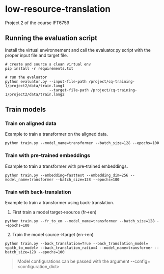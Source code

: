 # low-resource-translation
Project 2 of the course IFT6759

## Running the evaluation script
Install the virtual environnement and call the evaluator.py script with the proper input file and target file.
```
# create and source a clean virtual env
pip install -r requirements.txt

# run the evaluator
python evaluator.py --input-file-path /project/cq-training-1/project2/data/train.lang1
                    --target-file-path /project/cq-training-1/project2/data/train.lang2
```

## Train models

### Train on aligned data
Example to train a transformer on the aligned data.
```
python train.py --model_name=transformer --batch_size=128 --epochs=100
```

### Train with pre-trained embeddings
Example to train a transformer with pre-trained embeddings.
```
python train.py --embedding=fasttext --embedding_dim=256 --model_name=transformer --batch_size=128 --epochs=100
```

### Train with back-translation
Example to train a transformer using back-translation.

1. First train a model target->source (fr->en)
```
python train.py --fr_to_en --model_name=transformer --batch_size=128 --epochs=100
```
2. Train the model source->target (en->en)
```
python train.py --back_translation=True --back_translation_model=<path_to_model> --back_translation_ratio=4 --model_name=transformer --batch_size=128 --epochs=100
```

> Model configurations can be passed with the argument --config=<configuration_dict>

